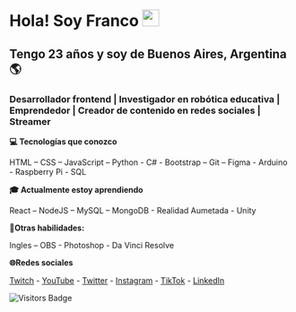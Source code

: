 <!DOCTYPE html>
<html lang="es">
<head>
        <meta charset="UTF-8">
        <meta http-equiv="X-UA-Compatible" content="IE=edge">
        <meta name="viewport" content="width=device-width, initial-scale=1.0">
        <link rel="stylesheet" href="src/css/styles.css">
</head>
<body>
        <img src="/src/img/foto-de-perfil.png" alt="" srcset="">
        <h1>Hola! Soy Franco <img style="width:30px" src="src/img/Hi.gif" alt=""></h1>
        <h2>Tengo 23 años y soy de Buenos Aires, Argentina🌎</h2>
        <h3 style="font-weight: bold;">Desarrollador frontend | Investigador en robótica educativa | Emprendedor | Creador de contenido en redes sociales | Streamer</h3>
        <p style="font-weight: bold;">💻 Tecnologías que conozco</p>
        <p>HTML – CSS – JavaScript – Python - C# - Bootstrap – Git – Figma - Arduino - Raspberry Pi - SQL</p>
        <p style="font-weight: bold;">🎓 Actualmente estoy aprendiendo</p>
        <p>React – NodeJS – MySQL – MongoDB - Realidad Aumetada - Unity </p>
        <p style="font-weight: bold;">📌Otras habilidades:</p>
        <p>Ingles – OBS - Photoshop - Da Vinci Resolve</p>
        <p style="font-weight: bold;">🌐Redes sociales</p>
        <p><a href="https://www.twitch.tv/francolabs">Twitch</a> - 
        <a href="https://www.youtube.com/channel/UCQ9vGAw1n2mihHWMgwo4W8w">YouTube</a> - 
        <a href="https://twitter.com/francobalich">Twitter</a> - 
        <a href="https://www.instagram.com/francobalich/">Instagram</a> - 
        <a href="https://www.tiktok.com/@francobalich?">TikTok</a> - 
        <a href="https://www.linkedin.com/in/franco-balich/">LinkedIn</a></p>
        <img src="https://komarev.com/ghpvc/?username=francobalich&style=flat-square&color=0a65fe" alt="Visitors Badge"/>
</body>
</html>
